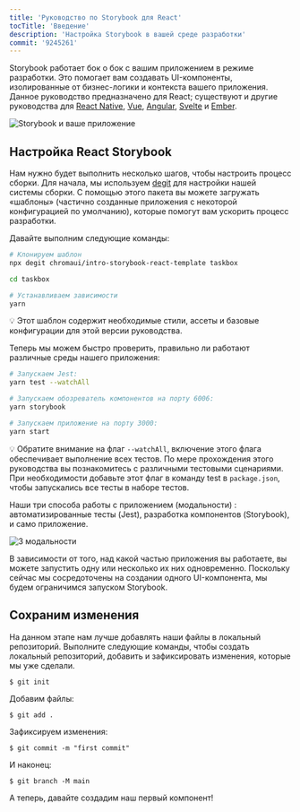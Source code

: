 ```yaml
---
title: 'Руководство по Storybook для React'
tocTitle: 'Введение'
description: 'Настройка Storybook в вашей среде разработки'
commit: '9245261'
---
```


Storybook работает бок о бок с вашим приложением в режиме разработки. Это помогает вам создавать UI-компоненты, изолированные от бизнес-логики и контекста вашего приложения. Данное руководство предназначено для React; существуют и другие руководства для [React Native](/intro-to-storybook/react-native/en/get-started), [Vue](/intro-to-storybook/vue/en/get-started), [Angular](/intro-to-storybook/angular/en/get-started), [Svelte](/intro-to-storybook/svelte/en/get-started) и [Ember](/intro-to-storybook/ember/en/get-started).

![Storybook и ваше приложение](/intro-to-storybook/storybook-relationship.jpg)

## Настройка React Storybook

Нам нужно будет выполнить несколько шагов, чтобы настроить процесс сборки. Для начала, мы используем [degit](https://github.com/Rich-Harris/degit) для настройки нашей системы сборки. С помощью этого пакета вы можете загружать «шаблоны» (частично созданные приложения с некоторой конфигурацией по умолчанию), которые помогут вам ускорить процесс разработки.

Давайте выполним следующие команды:

```bash
# Клонируем шаблон
npx degit chromaui/intro-storybook-react-template taskbox

cd taskbox

# Устанавливаем зависимости
yarn
```

<div class="aside">
💡 Этот шаблон содержит необходимые стили, ассеты и базовые конфигурации для этой версии руководства.
</div>

Теперь мы можем быстро проверить, правильно ли работают различные среды нашего приложения:

```bash
# Запускаем Jest:
yarn test --watchAll

# Запускаем обозреватель компонентов на порту 6006:
yarn storybook

# Запускаем приложение на порту 3000:
yarn start
```

<div class="aside"> 
💡 Обратите внимание на флаг <code>--watchAll</code>, включение этого флага обеспечивает выполнение всех тестов. По мере прохождения этого руководства вы познакомитесь с различными тестовыми сценариями. При необходимости добавьте этот флаг в команду test в <code>package.json</code>, чтобы запускались все тесты в наборе тестов.
</div>

Наши три способа работы с приложением (модальности) : автоматизированные тесты (Jest), разработка компонентов (Storybook), и само приложение.

![3 модальности](/intro-to-storybook/app-three-modalities.png)

В зависимости от того, над какой частью приложения вы работаете, вы можете запустить одну или несколько их них одновременно. Поскольку сейчас мы сосредоточены на создании одного UI-компонента, мы будем ограничимся запуском Storybook.

## Сохраним изменения

На данном этапе нам лучше добавлять наши файлы в локальный репозиторий. Выполните следующие команды, чтобы создать локальный репозиторий, добавить и зафиксировать изменения, которые мы уже сделали.

```shell
$ git init
```

Добавим файлы:

```shell
$ git add .
```

Зафиксируем изменения:

```shell
$ git commit -m "first commit"
```

И наконец:

```shell
$ git branch -M main
```

А теперь, давайте создадим наш первый компонент!
